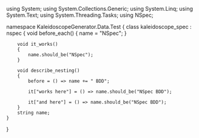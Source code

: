 using System;
using System.Collections.Generic;
using System.Linq;
using System.Text;
using System.Threading.Tasks;
using NSpec;


namespace KaleidoscopeGenerator.Data.Test
{
    class kaleidoscope_spec : nspec
    {
        void before_each() { name = "NSpec"; }

        void it_works()
        {
            name.should_be("NSpec");
        }

        void describe_nesting()
        {
            before = () => name += " BDD";

            it["works here"] = () => name.should_be("NSpec BDD");

            it["and here"] = () => name.should_be("NSpec BDD");
        }
        string name;
    }
}
